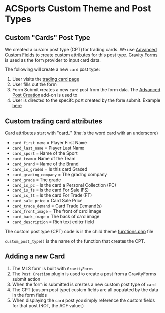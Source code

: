 # ACSports Custom Theme and Post Types


## Custom "Cards" Post Type

We created a custom post type (CPT) for trading cards. We use [Advanced Custom Fields](https://www.advancedcustomfields.com/) to create custom attributes for this post type. [Gravity Forms](https://www.gravityforms.com/) is used as the form provider to input card data. 

The following will create a new `card` post type:
1. User visits the [trading card page](http://acsportsj.kinsta.cloud/mls/)
2. User fills out the form
3. Form Submit creates a new `card` post from the form data. The [Advanced Post Creation](https://docs.gravityforms.com/category/add-ons-gravity-forms/advanced-post-creation-add-on/) add-on is used to
4. User is directed to the specifc post created by the form submit. Example [here](http://acsportsj.kinsta.cloud/cards/lebron-james/) 


## Custom trading card attributes

Card attributes start with "card_" (that's the word card with an underscore)

- `card_first_name`	 	 = Player First Name
- `card_last_name`  	 = Player Last Name
- `card_sport`			 = Name of the Sport
- `card_team`			 = Name of the Team
- `card_brand`			 = Name of the Brand
- `card_is_graded`		 = Is this card Graded
- `card_grading_company` = The grading company
- `card_grade`	 		 = The grade
- `card_is_pc`			 = Is the card a Personal Collection (PC)
- `card_is_fs`			 = Is the card For Sale (FS)
- `card_is_ft`			 = Is the card For Trade (FT)
- `card_sale_price`		 = Card Sale Price
- `card_trade_demand`	 = Card Trade Demand(s)
- `card_front_image`	 = The front of card image
- `card_back_image`		 = The back of card image
- `card_description`	 = Rich text editor field 

The custom post type (CPT) code is in the child theme [functions.php](https://github.com/tbrennan77/acsports/blob/main/wp-content/themes/buddyboss-theme-child/functions.php) file

`custom_post_type()` is the name of the function that creates the CPT.

## Adding a new Card

1. The MLS form is built with `GravityForms`
2. The `Post Creation` plugin is used to create a post from a GravityForms submit action
3. When the form is submitted is creates a new custom post type of `card`
4. The CPT (custom post type) custom fields are all populated by the data in the form fields
5. When displaying the `card` post you simply reference the custom fields for that post (NOT, the ACF values)


